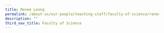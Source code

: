 ```yaml
---
title: Renee Leong
permalink: /about-us/our-people/teaching-staff/faculty-of-science/renee-leong/
description: ""
third_nav_title: Faculty of Science
---
```


